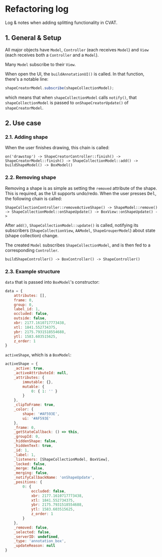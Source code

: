 # Refactoring log

Log & notes when adding splitting functionality in CVAT.

## 1. General & Setup

All major objects have `Model`, `Controller` (each receives `Model`) and `View` (each receives both a `Controller` and a `Model`).

Many `Model` subscribe to their `View`.

When open the UI, the `buildAnnotationUI()` is called. In that function, there's a notable line:

```js
shapeCreatorModel.subscribe(shapeCollectionModel);
```

which means that when `shapeCollectionModel` calls `notify()`, that `shapeCollectionModel` is passed to `onShapeCreatorUpdate()` of `shapeCreatorModel`.

## 2. Use case

### 2.1. Adding shape

When the user finishes drawing, this chain is called:

```text
on('drawstop') -> ShapeCreatorController::finish() -> ShapeCreatorModel::finish() -> ShapeCollectionModel::add() -> buildShapeModel() -> BoxModel()
```

### 2.2. Removing shape

Removing a shape is as simple as setting the `removed` attribute of the shape. This is required, as the UI supports undo/redo. When the user presses <kbd>Del</kbd>, the following chain is called:

```text
ShapeCollectionController::removeActiveShape() -> ShapeModel::remove() -> ShapeCollectionModel::onShapeUpdate() -> BoxView::onShapeUpdate() ->
```

After `add()`, `ShapeCollectionModel::update()` is called, notifying its subscribers (`ShapeCollectionView`, `AAModel`, `ShapeGrouperModel`) about state (shape collection) change.

The created `Model` subscribes `ShapeCollectionModel`, and is then fed to a corresponding `Controller`.

```text
buildShapeController() -> BoxController() -> ShapeController()
```

### 2.3. Example structure

`data` that is passed into `BoxModel`'s constructor:

```js
data = {
    attributes: [],
    frame: 0,
    group: 0,
    label_id: 1,
    occluded: false,
    outside: false,
    xbr: 2177.1610717773438,
    xtl: 1841.552734375,
    ybr: 2175.7931518554688,
    ytl: 1583.603515625,
    z_order: 1
}
```

`activeShape`, which is a `BoxModel`:

```js
activeShape = {
    _active: true,
    _activeAttributeId: null,
    _attributes: {
        immutable: {},
        mutable: {
            0: { 1: '' }
        }
    },
    _clipToFrame: true,
    _color: {
        shape: '#AF593E',
        ui: '#AF593E'
    },
    _frame: 0,
    _getStateCallback: () => this,
    _groupId: 0,
    _hiddenShape: false,
    _hiddenText: true,
    _id: 1,
    _label: 1,
    _listeners: [ShapeCollectionModel, BoxView],
    _locked: false,
    _merge: false,
    _merging: false,
    _notifyCallbackName: 'onShapeUpdate',
    _positions: {
        0: {
            occluded: false,
            xbr: 2177.1610717773438,
            xtl: 1841.552734375,
            ybr: 2175.7931518554688,
            ytl: 1583.603515625,
            z_order: 1
        }
    },
    _removed: false,
    _selected: false,
    _serverID: undefined,
    _type: 'annotation_box',
    _updateReason: null
}
```
